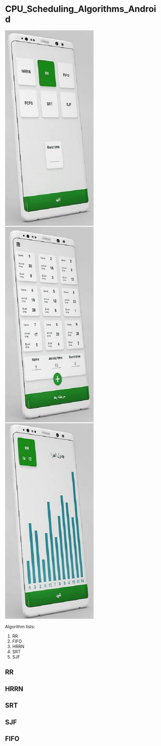 # CPU_Scheduling_Algorithms_Android
<p >
  <img src="/2.jpg" width="290" height="640" title="hover text">
  <img src="/3.jpg" width="290" height="640" alt="accessibility text">
  <img src="/1.png" width="290" height="640" alt="accessibility text">
</p>

Algorithm lists:

1. RR
2. FIFO
3. HRRN
4. SRT
5. SJF

## RR
## HRRN
## SRT
## SJF
## FIFO


